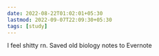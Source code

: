 ```yaml
---
date: 2022-08-22T01:02:01+05:30
lastmod: 2022-09-07T22:09:30+05:30
tags: [study]
---
```


I feel shitty rn. Saved old biology notes to Evernote
